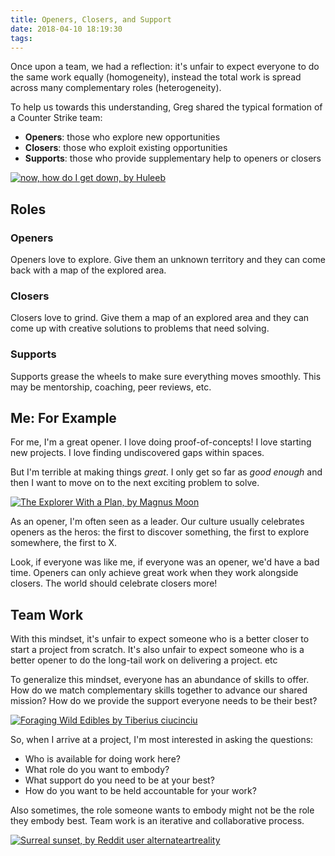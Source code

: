 ```yaml
---
title: Openers, Closers, and Support
date: 2018-04-10 18:19:30
tags:
---
```


Once upon a team, we had a reflection: it's unfair to expect everyone to do the same work equally (homogeneity), instead the total work is spread across many complementary roles (heterogeneity).

To help us towards this understanding, Greg shared the typical formation of a Counter Strike team:

- **Openers**: those who explore new opportunities
- **Closers**: those who exploit existing opportunities
- **Supports**: those who provide supplementary help to openers or closers

[![now, how do I get down, by Huleeb](/openers-closers-and-support/now-how-do-i-get-down-by-huleeb.jpg)](https://www.reddit.com/r/ImaginaryMindscapes/comments/16lumyb/now_how_do_i_get_down_by_huleeb/)

## Roles

### Openers

Openers love to explore. Give them an unknown territory and they can come back with a map of the explored area.

### Closers

Closers love to grind. Give them a map of an explored area and they can come up with creative solutions to problems that need solving.

### Supports

Supports grease the wheels to make sure everything moves smoothly. This may be mentorship, coaching, peer reviews, etc.

## Me: For Example

For me, I'm a great opener. I love doing proof-of-concepts! I love starting new projects. I love finding undiscovered gaps within spaces.

But I'm terrible at making things _great_. I only get so far as _good enough_ and then I want to move on to the next exciting problem to solve.

[![The Explorer With a Plan, by Magnus Moon](/openers-closers-and-support/magnus-moon-the-explorer-with-a-plan.jpg)](https://www.reddit.com/r/ImaginaryMindscapes/comments/zkrxyc/the_explorer_with_a_plan_magnus_moon_digital/)

As an opener, I'm often seen as a leader. Our culture usually celebrates openers as the heros: the first to discover something, the first to explore somewhere, the first to X.

Look, if everyone was like me, if everyone was an opener, we'd have a bad time. Openers can only achieve great work when they work alongside closers. The world should celebrate closers more!

## Team Work

With this mindset, it's unfair to expect someone who is a better closer to start a project from scratch. It's also unfair to expect someone who is a better opener to do the long-tail work on delivering a project. etc

To generalize this mindset, everyone has an abundance of skills to offer. How do we match complementary skills together to advance our shared mission? How do we provide the support everyone needs to be their best?

[![Foraging Wild Edibles by Tiberius ciucinciu](/openers-closers-and-support/tiberius-ciucinciu-foraging-wild-edibles.jpg)](https://www.artstation.com/artwork/5vdNDz)

So, when I arrive at a project, I'm most interested in asking the questions:

- Who is available for doing work here?
- What role do you want to embody?
- What support do you need to be at your best?
- How do you want to be held accountable for your work?

Also sometimes, the role someone wants to embody might not be the role they embody best. Team work is an iterative and collaborative process.

[![Surreal sunset, by Reddit user alternateartreality](/openers-closers-and-support/alternateartreality-surreal-sunset.jpg)](https://www.reddit.com/r/ImaginaryMindscapes/comments/uro8wt/surreal_sunset/)
